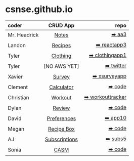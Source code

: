 # csnse.github.io

| coder | CRUD App | repo |
| :------------------- | :----------: | ----------: |
| Mr. Headrick  | [Notes](https://master.dadp4d5z22gio.amplifyapp.com/)    | [➡️ aa3](https://github.com/CSNSE/aa3)       |
| Landon     | [Recipes](https://master.d3mlatfxeg8eej.amplifyapp.com)  | [➡️ reactapp3](https://github.com/CSNSE/reactapp3)    |
| Tyler  | [Clothing](https://master.d1xc2l5jt8ncxc.amplifyapp.com)     | [➡️ clothingapp1](https://github.com/CSNSE/clothingapp1)       |
| Tyler  | [NO AWS YET]     | [➡️ twitter](https://github.com/CSNSE/csn-twitter)       |
| Xavier  | [Survey](https://master.d19zxbd6yf6ee.amplifyapp.com/)     | [➡️ xsurveyapp](https://github.com/xbb73/xsurveyapp)       |
| Clement  | [Calculator](https://master.dljqyyq8bbrg0.amplifyapp.com/)     | [➡️ code](https://github.com/Clement-Wright/redoapp2)       |
| Christian  | [Workout](https://master.d32bzyyvevh52o.amplifyapp.com/)     | [➡️ workouttracker](https://github.com/CSNSE/workouttracker)       |
| Dylan  | [Review](https://master.d3c0rktuijxvux.amplifyapp.com/)     | [➡️ code](https://github.com/dbaer2025/midterm1)       |
| David  | [Preferences](https://master.d2ls4m7uqru7rh.amplifyapp.com)     | [➡️ app10](https://github.com/Daveyd423/app10)       |
| Megan  | [Recipe Box](https://master.d2ybyitz30a9pb.amplifyapp.com/)     | [➡️ code](https://github.com/MeganHeadrick/r3box)       |
| AJ  | [Subscriptions](https://master.d36yrka8mwnsoo.amplifyapp.com/)     | [➡️ subs5](https://github.com/CSNSE/subs5)       |
| Sonia  | [CASM](https://master.d39zapw47svqkl.amplifyapp.com/)     | [➡️ code](https://github.com/CSNSE/casm2)       |
